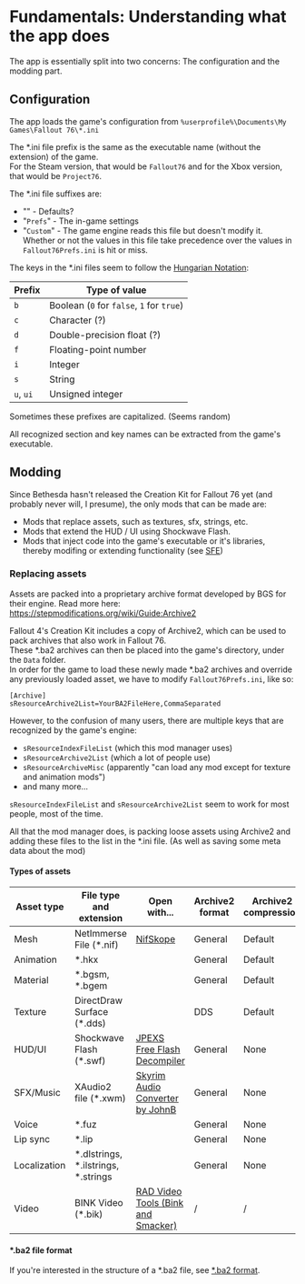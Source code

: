 # Fundamentals: Understanding what the app does

The app is essentially split into two concerns: The configuration and the modding part.

## Configuration

The app loads the game's configuration from `%userprofile%\Documents\My Games\Fallout 76\*.ini`

The \*.ini file prefix is the same as the executable name (without the extension) of the game.  
For the Steam version, that would be `Fallout76` and for the Xbox version, that would be `Project76`.

The \*.ini file suffixes are:
- "" - Defaults?
- "`Prefs`" - The in-game settings
- "`Custom`" - The game engine reads this file but doesn't modify it. Whether or not the values in this file take precedence over the values in `Fallout76Prefs.ini` is hit or miss.

The keys in the \*.ini files seem to follow the [Hungarian Notation](https://en.wikipedia.org/wiki/Hungarian_notation):

| Prefix    | Type of value                             |
| --------- | ----------------------------------------- |
| `b`       | Boolean (`0` for `false`, `1` for `true`) |
| `c`       | Character (?)                             |
| `d`       | Double-precision float (?)                |
| `f`       | Floating-point number                     |
| `i`       | Integer                                   |
| `s`       | String                                    |
| `u`, `ui` | Unsigned integer                          |

Sometimes these prefixes are capitalized. (Seems random)

All recognized section and key names can be extracted from the game's executable.

## Modding

Since Bethesda hasn't released the Creation Kit for Fallout 76 yet (and probably never will, I presume), the only mods that can be made are:
- Mods that replace assets, such as textures, sfx, strings, etc.
- Mods that extend the HUD / UI using Shockwave Flash.
- Mods that inject code into the game's executable or it's libraries, thereby modifing or extending functionality (see [SFE](https://www.nexusmods.com/fallout76/mods/287))

### Replacing assets

Assets are packed into a proprietary archive format developed by BGS for their engine. Read more here: https://stepmodifications.org/wiki/Guide:Archive2

Fallout 4's Creation Kit includes a copy of Archive2, which can be used to pack archives that also work in Fallout 76.  
These \*.ba2 archives can then be placed into the game's directory, under the `Data` folder.  
In order for the game to load these newly made *.ba2 archives and override any previously loaded asset, we have to modify `Fallout76Prefs.ini`, like so:
```
[Archive]
sResourceArchive2List=YourBA2FileHere,CommaSeparated
```

However, to the confusion of many users, there are multiple keys that are recognized by the game's engine:
- `sResourceIndexFileList` (which this mod manager uses)
- `sResourceArchive2List` (which a lot of people use)
- `sResourceArchiveMisc` (apparently "can load any mod except for texture and animation mods")
- and many more...

`sResourceIndexFileList` and `sResourceArchive2List` seem to work for most people, most of the time.

All that the mod manager does, is packing loose assets using Archive2 and adding these files to the list in the \*.ini file. (As well as saving some meta data about the mod)

#### Types of assets

| Asset type   | File type and extension                | Open with...                                                                    | Archive2 format | Archive2 compression |
|--------------|----------------------------------------|---------------------------------------------------------------------------------|-----------------|----------------------|
| Mesh         | NetImmerse File (\*.nif)               | [NifSkope](https://github.com/niftools/nifskope/releases)                       | General         | Default              |
| Animation    | \*.hkx                                 |                                                                                 | General         | Default              |
| Material     | \*.bgsm, \*.bgem                       |                                                                                 | General         | Default              |
| Texture      | DirectDraw Surface (\*.dds)            |                                                                                 | DDS             | Default              |
| HUD/UI       | Shockwave Flash (\*.swf)               | [JPEXS Free Flash Decompiler](https://github.com/jindrapetrik/jpexs-decompiler) | General         | None                 |
| SFX/Music    | XAudio2 file (\*.xwm)                  | [Skyrim Audio Converter by JohnB](https://www.nexusmods.com/skyrim/mods/8303/)  | General         | None                 |
| Voice        | \*.fuz                                 |                                                                                 | General         | None                 |
| Lip sync     | \*.lip                                 |                                                                                 | General         | None                 |
| Localization | \*.dlstrings, \*.ilstrings, \*.strings |                                                                                 | General         | None                 |
| Video        | BINK Video (\*.bik)                    | [RAD Video Tools (Bink and Smacker)](http://www.radgametools.com/bnkdown.htm)   | /               | /                    |

#### \*.ba2 file format

If you're interested in the structure of a \*.ba2 file, see [\*.ba2 format](./ba2format.md).
